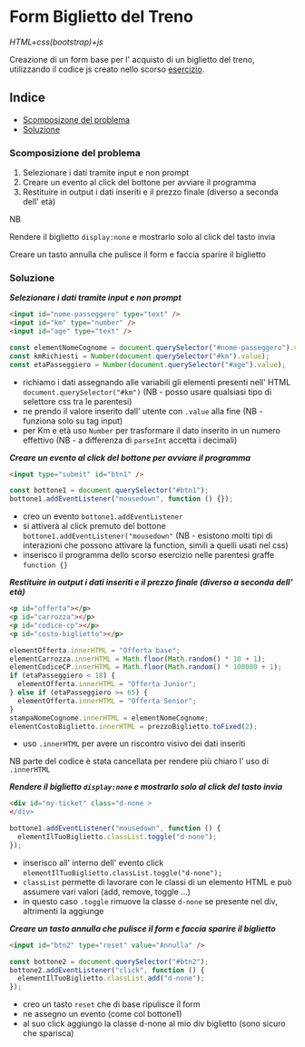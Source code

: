 # Form Biglietto del Treno

_HTML+css(bootstrap)+js_

Creazione di un form base per l' acquisto di un biglietto del treno, utilizzando il codice js creato nello scorso [esercizio](https://github.com/CaldatoLuca/js-biglietto-treno).

## Indice

- [Scomposizone del problema](#scomposizione-del-problema)
- [Soluzione](#soluzione)

### Scomposizione del problema

1. Selezionare i dati tramite input e non prompt
2. Creare un evento al click del bottone per avviare il programma
3. Restituire in output i dati inseriti e il prezzo finale (diverso a seconda dell' età)

NB

Rendere il biglietto `display:none` e mostrarlo solo al click del tasto invia

Creare un tasto annulla che pulisce il form e faccia sparire il biglietto

### Soluzione

**_Selezionare i dati tramite input e non prompt_**

```html
<input id="nome-passeggero" type="text" />
<input id="km" type="number" />
<input id="age" type="text" />
```

```js
const elementNomeCognome = document.querySelector("#nome-passeggero").value;
const kmRichiesti = Number(document.querySelector("#km").value);
const etaPasseggiero = Number(document.querySelector("#age").value);
```

- richiamo i dati assegnando alle variabili gli elementi presenti nell' HTML `document.querySelector("#km")` (NB - posso usare qualsiasi tipo di selettore css tra le parentesi)
- ne prendo il valore inserito dall' utente con `.value` alla fine (NB - funziona solo su tag input)
- per Km e età uso `Number` per trasformare il dato inserito in un numero effettivo (NB - a differenza di `parseInt` accetta i decimali)

**_Creare un evento al click del bottone per avviare il programma_**

```html
<input type="submit" id="btn1" />
```

```js
const bottone1 = document.querySelector("#btn1");
bottone1.addEventListener("mousedown", function () {});
```

- creo un evento `bottone1.addEventListener`
- si attiverà al click premuto del bottone `bottone1.addEventListener("mousedown"` (NB - esistono molti tipi di interazioni che possono attivare la function, simili a quelli usati nel css)
- inserisco il programma dello scorso esercizio nelle parentesi graffe `function {}`

**_Restituire in output i dati inseriti e il prezzo finale (diverso a seconda dell' età)_**

```html
<p id="offerta"></p>
<p id="carrozza"></p>
<p id="codice-cp"></p>
<p id="costo-biglietto"></p>
```

```js
elementOfferta.innerHTML = "Offerta base";
elementCarrozza.innerHTML = Math.floor(Math.random() * 10 + 1);
elementCodiceCP.innerHTML = Math.floor(Math.random() * 100000 + 1);
if (etaPasseggiero < 18) {
  elementOfferta.innerHTML = "Offerta Junior";
} else if (etaPasseggiero >= 65) {
  elementOfferta.innerHTML = "Offerta Senior";
}
stampaNomeCognome.innerHTML = elementNomeCognome;
elementCostoBiglietto.innerHTML = prezzoBiglietto.toFixed(2);
```

- uso `.innerHTML` per avere un riscontro visivo dei dati inseriti

NB
parte del codice è stata cancellata per rendere più chiaro l' uso di `.innerHTML`

**_Rendere il biglietto `display:none` e mostrarlo solo al click del tasto invia_**

```html
<div id="my-ticket" class="d-none >
</div>
```

```js
bottone1.addEventListener("mousedown", function () {
  elementIlTuoBiglietto.classList.toggle("d-none");
});
```

- inserisco all' interno dell' evento click `elementIlTuoBiglietto.classList.toggle("d-none");`
- `classList` permette di lavorare con le classi di un elemento HTML e può assumere vari valori (add, remove, toggle ...)
- in questo caso `.toggle` rimuove la classe `d-none` se presente nel div, altrimenti la aggiunge

**_Creare un tasto annulla che pulisce il form e faccia sparire il biglietto_**

```html
<input id="btn2" type="reset" value="Annulla" />
```

```js
const bottone2 = document.querySelector("#btn2");
bottone2.addEventListener("click", function () {
  elementIlTuoBiglietto.classList.add("d-none");
});
```

- creo un tasto `reset` che di base ripulisce il form
- ne assegno un evento (come col bottone1)
- al suo click aggiungo la classe d-none al mio div biglietto (sono sicuro che sparisca)

